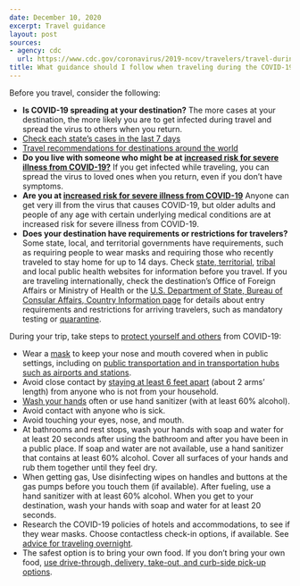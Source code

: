 ```yaml
---
date: December 10, 2020
excerpt: Travel guidance
layout: post
sources:
- agency: cdc
  url: https://www.cdc.gov/coronavirus/2019-ncov/travelers/travel-during-covid19.html
title: What guidance should I follow when traveling during the COVID-19 pandemic?
---
```


Before you travel, consider the following:

- **Is COVID-19 spreading at your destination?** The more cases at your destination, the more likely you are to get infected during travel and spread the virus to others when you return.
- [Check each state’s cases in the last 7 days](https://covid.cdc.gov/covid-data-tracker/#cases_casesper100klast7days)
- [Travel recommendations for destinations around the world](https://www.cdc.gov/coronavirus/2019-ncov/travelers/map-and-travel-notices.html)
- **Do you live with someone who might be at [increased risk for severe illness from COVID-19?](https://www.cdc.gov/coronavirus/2019-ncov/need-extra-precautions/index.html)** If you get infected while traveling, you can spread the virus to loved ones when you return, even if you don’t have symptoms.
- **Are you at [increased risk for severe illness from COVID-19](https://www.cdc.gov/coronavirus/2019-ncov/need-extra-precautions/index.html?)** Anyone can get very ill from the virus that causes COVID-19, but older adults and people of any age with certain underlying medical conditions are at increased risk for severe illness from COVID-19.
- **Does your destination have requirements or restrictions for travelers?** Some state, local, and territorial governments have requirements, such as requiring people to wear masks and requiring those who recently traveled to stay home for up to 14 days. Check [state, territorial](https://www.cdc.gov/publichealthgateway/healthdirectories/healthdepartments.html), [tribal](https://www.cdc.gov/tribal/index.html) and local public health websites for information before you travel. If you are traveling internationally, check the destination’s Office of Foreign Affairs or Ministry of Health or the [U.S. Department of State, Bureau of Consular Affairs, Country Information page](https://travel.state.gov/content/travel/en/international-travel/International-Travel-Country-Information-Pages.html) for details about entry requirements and restrictions for arriving travelers, such as mandatory testing or [quarantine](https://www.cdc.gov/coronavirus/2019-ncov/if-you-are-sick/quarantine.html).

During your trip, take steps to [protect yourself and others](https://www.cdc.gov/coronavirus/2019-ncov/prevent-getting-sick/prevention.html) from COVID-19:

- Wear a [mask](https://www.cdc.gov/coronavirus/2019-ncov/prevent-getting-sick/diy-cloth-face-coverings.html) to keep your nose and mouth covered when in public settings, including on [public transportation and in transportation hubs such as airports and stations](https://www.cdc.gov/coronavirus/2019-ncov/travelers/face-masks-public-transportation.html).
- Avoid close contact by [staying at least 6 feet apart](https://www.cdc.gov/coronavirus/2019-ncov/prevent-getting-sick/social-distancing.html) (about 2 arms’ length) from anyone who is not from your household.
- [Wash your hands](https://www.cdc.gov/coronavirus/2019-ncov/prevent-getting-sick/prevention.html) often or use hand sanitizer (with at least 60% alcohol).
- Avoid contact with anyone who is sick.
- Avoid touching your eyes, nose, and mouth.
- At bathrooms and rest stops, wash your hands with soap and water for at least 20 seconds after using the bathroom and after you have been in a public place. If soap and water are not available, use a hand sanitizer that contains at least 60% alcohol. Cover all surfaces of your hands and rub them together until they feel dry.
- When getting gas, Use disinfecting wipes on handles and buttons at the gas pumps before you touch them (if available). After fueling, use a hand sanitizer with at least 60% alcohol. When you get to your destination, wash your hands with soap and water for at least 20 seconds.
- Research the COVID-19 policies of hotels and accommodations, to see if they wear masks. Choose contactless check-in options, if available. See [advice for traveling overnight](https://www.cdc.gov/coronavirus/2019-ncov/daily-life-coping/personal-social-activities.html#Traveling%20overnight).
- The safest option is to bring your own food. If you don’t bring your own food, [use drive-through, delivery, take-out, and curb-side pick-up options](https://www.cdc.gov/coronavirus/2019-ncov/daily-life-coping/essential-goods-services.html#deliver).